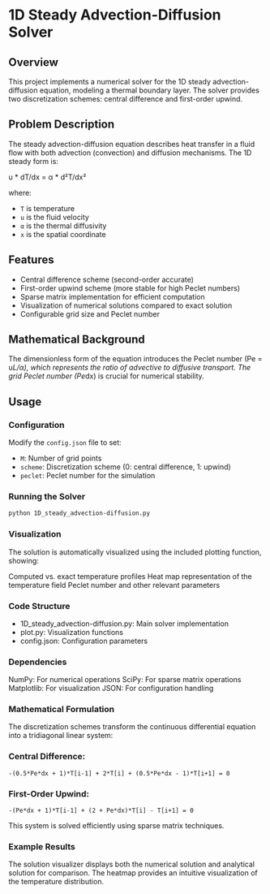 # 1D Steady Advection-Diffusion Solver

## Overview
This project implements a numerical solver for the 1D steady advection-diffusion equation, modeling a thermal boundary layer. The solver provides two discretization schemes: central difference and first-order upwind.

## Problem Description
The steady advection-diffusion equation describes heat transfer in a fluid flow with both advection (convection) and diffusion mechanisms. The 1D steady form is:

u * dT/dx = α * d²T/dx²


where:
- `T` is temperature
- `u` is the fluid velocity
- `α` is the thermal diffusivity 
- `x` is the spatial coordinate

## Features
- Central difference scheme (second-order accurate)
- First-order upwind scheme (more stable for high Peclet numbers)
- Sparse matrix implementation for efficient computation
- Visualization of numerical solutions compared to exact solution
- Configurable grid size and Peclet number

## Mathematical Background
The dimensionless form of the equation introduces the Peclet number (Pe = u*L/α), which represents the ratio of advective to diffusive transport. The grid Peclet number (Pe*dx) is crucial for numerical stability.

## Usage

### Configuration
Modify the `config.json` file to set:
- `M`: Number of grid points
- `scheme`: Discretization scheme (0: central difference, 1: upwind)
- `peclet`: Peclet number for the simulation

### Running the Solver
```bash
python 1D_steady_advection-diffusion.py
```

### Visualization
The solution is automatically visualized using the included plotting function, showing:

Computed vs. exact temperature profiles
Heat map representation of the temperature field
Peclet number and other relevant parameters

### Code Structure
- 1D_steady_advection-diffusion.py: Main solver implementation
- plot.py: Visualization functions
- config.json: Configuration parameters

### Dependencies
NumPy: For numerical operations
SciPy: For sparse matrix operations
Matplotlib: For visualization
JSON: For configuration handling

### Mathematical Formulation
The discretization schemes transform the continuous differential equation into a tridiagonal linear system:

### Central Difference:

    -(0.5*Pe*dx + 1)*T[i-1] + 2*T[i] + (0.5*Pe*dx - 1)*T[i+1] = 0

### First-Order Upwind:

    -(Pe*dx + 1)*T[i-1] + (2 + Pe*dx)*T[i] - T[i+1] = 0

This system is solved efficiently using sparse matrix techniques.

### Example Results
The solution visualizer displays both the numerical solution and analytical solution for comparison. The heatmap provides an intuitive visualization of the temperature distribution.
